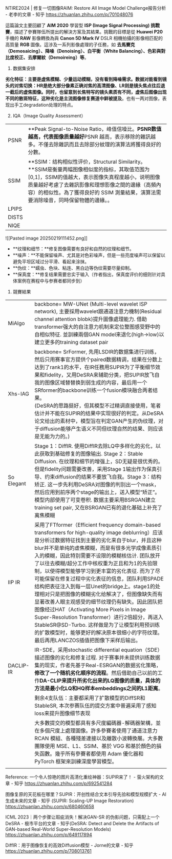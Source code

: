 

NTIRE2024 | 修复一切图像RAIM: Restore All Image Model Challenge报告分析 - 老李的文章 - 知乎
https://zhuanlan.zhihu.com/p/701048076

這篇論文主要回顧了 **AIM 2020** 學習型 **ISP (Image Signal Processing) 挑戰賽**，描述了參賽隊伍所提出的解決方案及其結果。挑戰的目標是從 **Huawei P20** 手機的 **RAW** 影像轉換為與 **Canon 5D Mark IV** DSLR 相機拍攝的影像相匹配的高質量 **RGB** 圖像。這涉及一系列影像處理的子任務，如 **去馬賽克（Demosaicing）、降噪（Denoising）、白平衡（White Balancing）、色彩與對比度校正、去摩爾紋（Demoireing）等**。

1. 数据集安排

**劣化特征：**主要是虚焦模糊、少量运动模糊，没有看到降噪需求。数据对能看到镜头的对焦切换：HR是绝大部分像素正确对焦的高清图像、LR则是镜头焦点往后退一截后的虚焦图像。同时，也**留意到长焦特写的镜头素质有不同，虚焦后图像出现不同的散斑特征，这种劣化是主流图像修复赛道中鲜被提及**。也有一两对图像，表现出手工degradation处理的特点。


2. IQA（Image Quality Assessment）

|       |                                                                                                                                                                       |
| ----- | --------------------------------------------------------------------------------------------------------------------------------------------------------------------- |
| PSNR  | **Peak Signal-to-Noise Ratio，峰值信噪比。**PSNR数值越高，代表图像质量越好**PSNR 越高，表示移除的雜訊越多。不僅去除雜訊而且去除部分紋理的演算法將獲得良好的分數。                                                                 |
| SSIM  | **SSIM：结构相似性评价，Structural Similarity。**SSIM是衡量两幅图像相似度的指标，其取值范围为[0,1]，SSIM的值越大，表示图像失真程度越小，说明图像质量越好考慮了去雜訊影像和理想影像之間的邊緣（高頻內容）的相似性。為了獲得良好的 SSIM 測量結果，演算法需要消除噪音，同時保留物體的邊緣。。 |
| LPIPS |                                                                                                                                                                       |
| DISTS |                                                                                                                                                                       |
| NIQE  |                                                                                                                                                                       |

![[Pasted image 20250219111452.png]]



- **纹理和细节：**修复图像需要有良好和自然的纹理和细节。
- **噪声：**不能保留噪声、尤其是对色彩噪声，但是一些亮度噪声可以保留以避免平坦区域过分平滑、看起来涂抹。
- **伪纹：**蠕虫、色块、粘连、黑白边等伪纹需要尽量抑制。
- **保真度：**修复结果需要忠实于输入（作者指出，保真度评价的细则针对具体案例在赛程中与参赛者都同步到）

1. 競賽結果

|            |                                                                                                                                                                                                                                                                                                                                                                                                                                                                                                                |
| ---------- | -------------------------------------------------------------------------------------------------------------------------------------------------------------------------------------------------------------------------------------------------------------------------------------------------------------------------------------------------------------------------------------------------------------------------------------------------------------------------------------------------------------- |
| MiAlgo     | backbone= MW-UNet (Multi-level wavelet ISP network), 主要採用wavelet跟通道注意力機制(Residual channel attention blobk)提升圖像處理能力. 借助transformer强大的自注意力机制来定位整图感受野中的自相似特征. 並訓練兩個GAN model来退化(high->low)以建立更多的training dataset pair                                                                                                                                                                                                                                                                                             |
| Xhs-IAG    | backbone= SrFormer, 先用LSDIR的数据集进行训练，然后只用赛事官方提供个paired数据精调，结果在分数上达到了rank1的水平，在IR任務用SUPIR为了平衡细节效果和fidelity，又用DeSRA来辅助分类，把SUPIR放飞自我的图像区域替替换到弱生成的内容，最后用一个SRformer的backbone训练一个fusion模块融合两者结果。<br>(DeSRA的思路挺好，但其模型不过精调直接使用，笔者估计并不能在SUPIR的结果中实现很好的判定。从DeSRA论文给出的素材中，模型旨在判定GAN产生的伪纹理，对于diffusion能够产生语义不同但纹理自然的结果、则应该是无能为力的。)                                                                                                                                                                                          |
| So Elegant | Stage 1：DiffIR. 使用DiffIR去除LQ中多样化的劣化，以此获取到基础修复的图像输出. Stage 2：Stable Diffusion. 在纹理和细节的增强上，SD无疑是很优秀的。但是fidelity问题需要改善，采用Stage 1输出作为保真引导、约束diffusion的结果不要放飞自我。Stage 3：结构矫正. 这一步先利用DeSRA对图像的判别出一个mask，然后应用到前序两个stage的输出上，送入模型“矫正”。模型内部使用了可变卷积. 数据主要采用BSRGAN建立training set pair, 又在BSRGAN已有的退化基础上补充了离焦模糊                                                                                                                                                                                                            |
| IIP IR     | 采用了FTformer（Efficient frequency domain-based transformers for high-quality image deblurring）应该是分析过数据特征找到主要的劣化来自于blur，并且这种blur并不是单纯的虚焦模糊，而是有很多光学成像素质引入的模糊，因此特别需要不设限的模糊核估计. 团队放开了以往去模糊/超分工作中核权重为正且和为1的先验限制，以使得模型能够学习到更丰富的劣化表征. 而为了尽可能保留在修复过程中劣化表征的信息，团队利用SPADE结构把表征注入到每一层Unet的bridge上。stage1的处理相对只是把图像的模糊劣化给解决了，但图像缺失而有显著改善人眼主观感受的细节纹理仍有缺失。因此团队把图像经过HAT（Activating More Pixels in Image Super-Resolution Transformer）进行2倍超分，再送入StableSR@SD-Turbo. 这样做是为了让模型利用预训练的扩散模型时，能够更好的解决原本很细小的字符纹理。最后再用LANCZOS插值把图像下采样后输出。 |
| DACLIP-IR  | IR-SDE，采用stochastic differential equation（SDE）描述图像的劣化和修复过程. 对于赛事并未提供训练数据集的现实，作者先基于Real-ESRGAN的数据劣化策略，**修改了一个随机劣化顺序的流程**。然后借助自己以前的工作**DA-CLIP来提升所劣化出来的LQ图像的质量，具体的方法是最小化LQ和HQ样本embeddings之间的L1距离**。                                                                                                                                                                                                                                                                                                              |
|            | 剩余4支队伍：主要都采用了扩散模型的DiffSR和StableSR, 本次参赛队伍的提交方案中普遍采用了感知loss来提升图像细节表现                                                                                                                                                                                                                                                                                                                                                                                                                                            |
|            | 大多數提交的模型都具有多尺度編碼器-解碼器架構，並在多個尺度上處理圖像。許多參賽者使用了通道注意力 RCAN 模組、各種殘差連接以及離散小波轉換層。大多數團隊使用 MSE、L1、SSIM、基於 VGG 和基於顏色的損失函數。幾乎所有參賽者都使用 Adam 優化器和 PyTorch 框架來訓練深度學習模型。                                                                                                                                                                                                                                                                                                                                                      |
|            |                                                                                                                                                                                                                                                                                                                                                                                                                                                                                                                |


Reference:
一个令人惊艳的图片高清化重绘神器：SUPIR来了！ - 萤火架构的文章 - 知乎
https://zhuanlan.zhihu.com/p/692541284

图像复原的天花板在哪里？SUPIR：开创性结合文本引导先验和模型规模扩大 - AI生成未来的文章 - 知乎 (SUPIR: Scaling-UP Image Restoration)
https://zhuanlan.zhihu.com/p/680460658

ICML 2023｜两个步骤让瑕疵消失！解决GAN-SR 的伪影问题，只需配上一个DeSRA - 极市平台的文章 - 知乎(DeSRA: Detect and Delete the Artifacts of GAN-based Real-World Super-Resolution Models)
https://zhuanlan.zhihu.com/p/649117894

DiffIR：用于图像恢复的高效Diffusion模型 - Jorne的文章 - 知乎
https://zhuanlan.zhihu.com/p/708013761